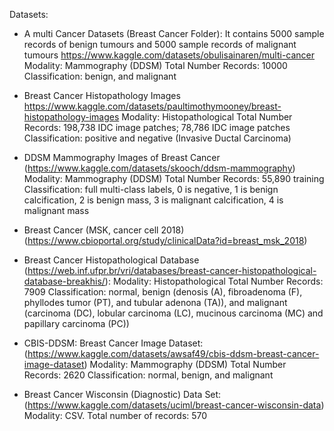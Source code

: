 Datasets:

* A multi Cancer Datasets (Breast Cancer Folder): It contains 5000 sample records of benign tumours and 5000 sample records of malignant tumours https://www.kaggle.com/datasets/obulisainaren/multi-cancer
Modality: Mammography (DDSM)
Total Number Records: 10000
Classification: benign, and malignant 

* Breast Cancer Histopathology Images https://www.kaggle.com/datasets/paultimothymooney/breast-histopathology-images
Modality: Histopathological 
Total Number Records: 198,738 IDC image patches; 78,786 IDC image patches
Classification: positive and negative (Invasive Ductal Carcinoma)
 
 
* DDSM Mammography Images of Breast Cancer (https://www.kaggle.com/datasets/skooch/ddsm-mammography)
Modality: Mammography (DDSM)
Total Number Records: 55,890 training
Classification: full multi-class labels, 0 is negative, 1 is benign calcification, 2 is benign mass, 3 is malignant calcification, 4 is malignant mass
 
* Breast Cancer (MSK, cancer cell 2018) (https://www.cbioportal.org/study/clinicalData?id=breast_msk_2018)
 
* Breast Cancer Histopathological Database
(https://web.inf.ufpr.br/vri/databases/breast-cancer-histopathological-database-breakhis/): 
Modality: Histopathological
Total Number Records: 7909
Classification: normal, benign (denosis (A), fibroadenoma (F), phyllodes tumor (PT), and tubular adenona (TA)), and malignant (carcinoma (DC), lobular carcinoma (LC), mucinous carcinoma (MC) and papillary carcinoma (PC))
 
 
* CBIS-DDSM: Breast Cancer Image Dataset: (https://www.kaggle.com/datasets/awsaf49/cbis-ddsm-breast-cancer-image-dataset)
Modality: Mammography (DDSM)
Total Number Records: 2620
Classification: normal, benign, and malignant 

* Breast Cancer Wisconsin (Diagnostic) Data Set: (https://www.kaggle.com/datasets/uciml/breast-cancer-wisconsin-data)
Modality: CSV.
Total number of records: 570
